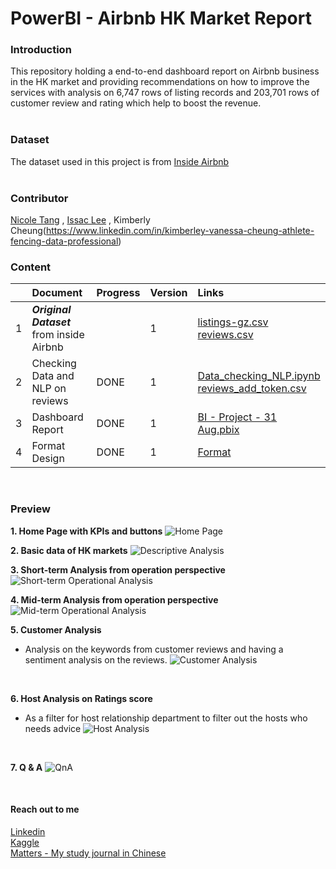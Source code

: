 # PowerBI - Airbnb HK Market Report

### Introduction
This repository holding a end-to-end dashboard report on Airbnb business in the HK market and providing recommendations on how to improve the services with analysis on 6,747 rows of listing records and 203,701 rows of customer review and rating which help to boost the revenue.
<br><br>

### Dataset
The dataset used in this project is from [Inside Airbnb](http://insideairbnb.com/get-the-data.html)<br><br>

### Contributor
[Nicole Tang](https://github.com/coletangsy/) , [Issac Lee](https://github.com/IsaacLmk)  , Kimberly Cheung(https://www.linkedin.com/in/kimberley-vanessa-cheung-athlete-fencing-data-professional)


### Content
|       | Document                            | Progress | Version | Links    |
| :---  | :---                                | :---     |:---     |   :---   |
|   1   | ***Original Dataset*** from inside Airbnb |          |    1    | [listings-gz.csv](https://github.com/coletangsy/PowerBI_Airbnb_HK_market/blob/main/listings-gz.csv) [reviews.csv](https://github.com/coletangsy/PowerBI_Airbnb_HK_market/blob/main/reviews-.csv)|
|   2   | Checking Data and NLP on reviews  |     DONE |   1     | [Data_checking_NLP.ipynb](https://github.com/coletangsy/PowerBI_Airbnb_HK_market/blob/main/Data_checking_NLP.ipynb) <br>[reviews_add_token.csv](https://github.com/coletangsy/PowerBI_Airbnb_HK_market/blob/main/reviews_add_token.csv)|
|   3   | Dashboard Report                     | DONE     | 1       | [BI - Project - 31 Aug.pbix](https://github.com/coletangsy/PowerBI_Airbnb_HK_market/blob/main/BI%20-%20Project%20-%2031%20Aug.pbix)|
|   4   | Format Design       | DONE|     1    | [Format](https://github.com/coletangsy/PowerBI_Airbnb_HK_market/tree/main/design) |

<br>

### Preview
**1. Home Page with KPIs and buttons**
![Home Page](https://github.com/coletangsy/PowerBI_Airbnb_HK_market/raw/main/powerbi_pic/0001.jpg)
<br>

**2. Basic data of HK markets**
![Descriptive Analysis](https://github.com/coletangsy/PowerBI_Airbnb_HK_market/raw/main/powerbi_pic/0002.jpg)
<br>

**3. Short-term Analysis from operation perspective**
![Short-term Operational Analysis](https://github.com/coletangsy/PowerBI_Airbnb_HK_market/raw/main/powerbi_pic/0003.jpg)
<br>

**4. Mid-term Analysis from operation perspective**
![Mid-term Operational Analysis](https://github.com/coletangsy/PowerBI_Airbnb_HK_market/raw/main/powerbi_pic/0004.jpg)
<br>

**5. Customer Analysis**
- Analysis on the keywords from customer reviews and having a sentiment analysis on the reviews.
![Customer Analysis](https://github.com/coletangsy/PowerBI_Airbnb_HK_market/raw/main/powerbi_pic/0005.jpg)
<br>

**6. Host Analysis on Ratings score**
- As a filter for host relationship department to filter out the hosts who needs advice
![Host Analysis](https://github.com/coletangsy/PowerBI_Airbnb_HK_market/raw/main/powerbi_pic/0006.jpg)
<br>

**7. Q & A**
![QnA](https://github.com/coletangsy/PowerBI_Airbnb_HK_market/raw/main/powerbi_pic/0007.jpg)
<br>

<br>

#### Reach out to me
[Linkedin](https://www.linkedin.com/in/nicoletangsy/)<br>   [Kaggle](https://www.kaggle.com/nicoletangsy)<br>    [Matters - My study journal in Chinese](https://matters.news/@coletangsy)
